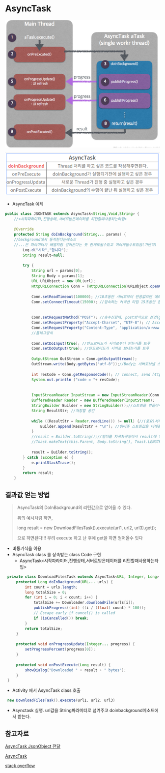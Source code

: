 # AsyncTask

![image-20200408001349096](AsyncTask.assets/image-20200408001349096.png)

<img src="AsyncTask.assets/image-20200408001628703.png" alt="image-20200408001628703" style="zoom:150%;" />

* AsyncTask 예제

```java
public class JSONTASK extends AsyncTask<String,Void,String> {
    //<시작파라미터,진행상태,서버로받은데이터를 리턴할때사용하는타입>

    @Override
    protected String doInBackground(String... params) {
	//background에서 동작한다는메소드 
    //...은 파라미터가 배열처럼 넘어온다는 뜻 한개도될수있고 여러개될수도있음(가변적)
        Log.d("시작","합니다");        
        String result=null;

        try {
            String url = params[0];
            String Body = params[1];
            URL URLObject = new URL(url);
            HttpURLConnection Conn = (HttpURLConnection)URLObject.openConnection();

            Conn.setReadTimeout(100000); //10초동안 서버로부터 반응없으면 에러
            Conn.setConnectTimeout(15000); //접속하는 커넥션 타임 15초동안 접속안되면 접속안되는 것으로 간주 (ms)

        
            Conn.setRequestMethod("POST"); //송수신할때, post방식으로 선언(get방식,delete방식등도 있음)
            Conn.setRequestProperty("Accept-Charset", "UTF-8"); // Accept-Charset ����. //character set을 utf-8로 선언
            Conn.setRequestProperty("Content-Type", "application/x-www-form-urlencoded"); //서버로 보내는 패킷이 어떤타입인지 선언
            //폼테그방식

            Conn.setDoInput(true); //안드로이드가 서버로부터 받는거를 트루
            Conn.setDoOutput(true); //안드로이드가 서버로 보내는거를 트루

            OutputStream OutStream = Conn.getOutputStream();
            OutStream.write(Body.getBytes("utf-8"));//Body는 서버로보낼 스트링값등을 설정하는 것

            int resCode = Conn.getResponseCode(); // connect, send http reuqest, receive htttp request
            System.out.println ("code = "+ resCode);


            InputStreamReader InputStream = new InputStreamReader(Conn.getInputStream(), "UTF-8");//InputStreamReader는 서버로부터 안드로이드로 받아오는 데이터 흐름을 읽어주는 클래스
            BufferedReader Reader = new BufferedReader(InputStream);
            StringBuilder Builder = new StringBuilder();//스트링을 만들어주는데 유용하게쓰이는 클래스
            String ResultStr; //저장할 공간

            while ((ResultStr = Reader.readLine()) != null) {//(중요)서버로부터 한줄씩 읽어서 문자가 없을때까지 넣어줌
                Builder.append(ResultStr + "\n"); //읽어준 스트링값을 더해준다.
            }
            //result = Builder.toString();//빌더를 차곡차곡쌓아서 result에 넣는다.
            //Toast.makeText(this.Parent, Body.toString(), Toast.LENGTH_LONG).show();

            result = Builder.toString();
        } catch (Exception e) {
            e.printStackTrace();
        }
        return result;
    }
```



## 결과값 얻는 방법

> AsyncTask의 DoInBackground의 리턴값으로 얻어올 수 있다.
>
> 위의 예시처럼 하면, 
>
> long result = new DownloadFilesTask().execute(url1, url2, url3).get();
>
> 으로 하면된다!!! 무려 execute 하고 난 후에 get을 하면 얻어올수 잇다

* 비동기식을 이용
* AsyncTask class 를 상속받는 class Code 구현
  * AsyncTask<시작파라미터,진행상태,서버로받은데이터를 리턴할때사용하는타입>

```java
 private class DownloadFilesTask extends AsyncTask<URL, Integer, Long> {
     protected Long doInBackground(URL... urls) {
         int count = urls.length;
         long totalSize = 0;
         for (int i = 0; i < count; i++) {
             totalSize += Downloader.downloadFile(urls[i]);
             publishProgress((int) ((i / (float) count) * 100));
             // Escape early if cancel() is called
             if (isCancelled()) break;
         }
         return totalSize;
     }

     protected void onProgressUpdate(Integer... progress) {
         setProgressPercent(progress[0]);
     }

     protected void onPostExecute(Long result) {
         showDialog("Downloaded " + result + " bytes");
     }
 }
```

* Activity 에서 AsyncTask class 호출

```java
 new DownloadFilesTask().execute(url1, url2, url3)
```

* Asynctask 실행. url값을 String파라미터로 넘겨주고 doinbackground메소드에서 받는다.



## 참고자료

[AsyncTask JsonObject 전달](https://94chan0.tistory.com/4)

[AsyncTask](https://itmining.tistory.com/7)

[stack overflow](https://stackoverflow.com/questions/15719942/get-json-in-asynctask-android)

